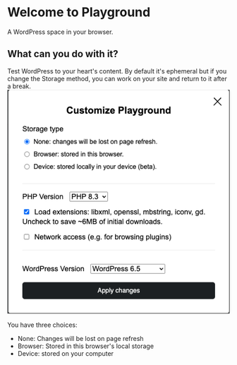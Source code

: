 # Welcome to Playground

A WordPress space in your browser. 

## What can you do with it? 
Test WordPress to your heart's content. By default it's ephemeral but if you change the Storage method, you can work on your site and return to it after a break. 
![Select your stoage method](Select-storage-method.png)

You have three choices: 
- None: Changes will be lost on page refresh
- Browser: Stored in this browser's local storage
- Device: stored on your computer 



